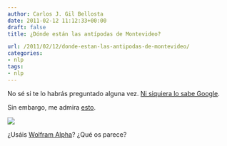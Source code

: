 ```yaml
---
author: Carlos J. Gil Bellosta
date: 2011-02-12 11:12:33+00:00
draft: false
title: ¿Dónde están las antípodas de Montevideo?

url: /2011/02/12/donde-estan-las-antipodas-de-montevideo/
categories:
- nlp
tags:
- nlp
---
```


No sé si te lo habrás preguntado alguna vez. [Ni siquiera lo sabe Google](http://www.google.com/search?client=opera&rls=en&q=D%C3%B3nde+est%C3%A1n+las+ant%C3%ADpodas+de+Montevideo?&sourceid=opera&ie=utf-8&oe=utf-8).


Sin embargo, me admira [esto](http://www.wolframalpha.com/input/?i=which+are+the+antipodes+of+montevideo%3F).


[![](/wp-uploads/2011/02/antipodas_de_montevideo.gif)
](/wp-uploads/2011/02/antipodas_de_montevideo.gif)

¿Usáis [Wolfram Alpha](http://www.wolframalpha.com/)? ¿Qué os parece?
